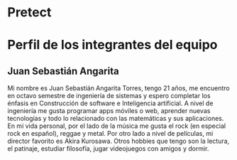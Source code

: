 # Pretect

# Perfil de los integrantes del equipo
## Juan Sebastián Angarita


Mi nombre es Juan Sebastián Angarita Torres, tengo 21 años, me encuentro en octavo semestre de ingeniería de sistemas y espero completar los énfasis en Construcción de software e Inteligencia artificial. A nivel de ingeniería me gusta programar apps móviles o web, aprender nuevas tecnologías y todo lo relacionado con las matemáticas y sus aplicaciones. En mi vida personal, por el lado de la música me gusta el rock (en especial rock en español), reggae y metal. Por otro lado a nivel de películas, mi director favorito es Akira Kurosawa. Otros hobbies que tengo son la lectura, el patinaje, estudiar filosofía, jugar videojuegos con amigos y dormir.
